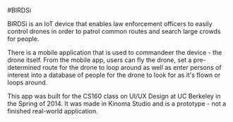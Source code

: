 #BIRDSi

BIRDSi is an IoT device that enables law enforcement officers to easily control drones in order to patrol common routes and search large crowds for people. 

There is a mobile application that is used to commandeer the device - the drone itself. From the mobile app, users can fly the drone, set a pre-determined route for the drone to loop around as well as enter persons of interest into a database of people for the drone to look for as it's flown or loops around. 

This app was built for the CS160 class on UI/UX Design at UC Berkeley in the Spring of 2014. It was made in Kinoma Studio and is a prototype - not a finished real-world application.
